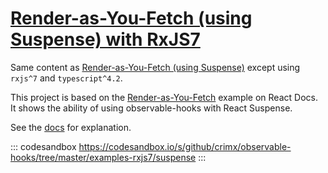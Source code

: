 # [Render-as-You-Fetch (using Suspense) with RxJS7](https://github.com/crimx/observable-hooks/tree/master/examples-rxjs7/suspense)

Same content as [Render-as-You-Fetch (using Suspense)](https://github.com/crimx/observable-hooks/tree/master/examples/suspense) except using `rxjs^7` and `typescript^4.2`.

This project is based on the [Render-as-You-Fetch](https://reactjs.org/docs/concurrent-mode-suspense.html#approach-3-render-as-you-fetch-using-suspense) example on React Docs. It shows the ability of using observable-hooks with React Suspense.

See the [docs](https://observable-hooks.js.org/guide/render-as-you-fetch-suspense.html) for explanation.

::: codesandbox https://codesandbox.io/s/github/crimx/observable-hooks/tree/master/examples-rxjs7/suspense
:::
